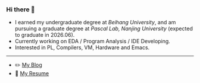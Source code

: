 ### Hi there 👋

- I earned my undergraduate degree at *Beihang University*, and am pursuing a graduate degree at *Pascal Lab, Nanjing University* (expected to graduate in 2026.06).
- Currently working on EDA / Program Analysis / IDE Developing.
- Interested in PL, Compilers, VM, Hardware and Emacs.

-----------

- ✏️ [My Blog](https://github.com/roife/roife.github.io)
- 📝 [My Resume](https://github.com/roife/resume)
